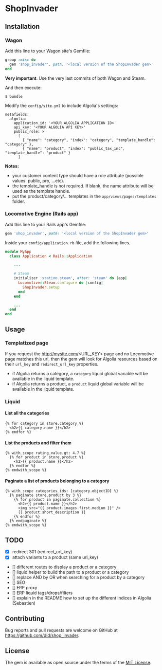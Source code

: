 # ShopInvader

## Installation

### Wagon

Add this line to your Wagon site's Gemfile:

```ruby
group :misc do
  gem 'shop_invader', path: '<local version of the ShopInvader gem>'
end
```

**Very important**. Use the very last commits of both Wagon and Steam.

And then execute:

    $ bundle

Modify the `config/site.yml` to include Algolia's settings:

```
metafields:
  algolia:
    application_id: '<YOUR ALGOLIA APPLICATION ID>'
    api_key: '<YOUR ALGOLIA API KEY>'
    public_role: >
      [
        { "name": "category", "index": "category", "template_handle": "category" },
        { "name": "product", "index": "public_tax_inc", "template_handle": "product" }
      ]

```

**Notes:**

- your customer content type should have a role attribute (possible values: public, pro, ...etc).
- the template_handle is not required. If blank, the name attribute will be used as the template handle.
- put the product/category/... templates in the `app/views/pages/templates` folder.

### Locomotive Engine (Rails app)

Add this line to your Rails app's Gemfile:

```ruby
gem 'shop_invader', path: '<local version of the ShopInvader gem>'
```

Inside your `config/application.rb` file, add the following lines.

```ruby
module MyApp
  class Application < Rails::Application

    ...

    # Steam
    initializer 'station.steam', after: 'steam' do |app|
      Locomotive::Steam.configure do |config|
        ShopInvader.setup
      end
    end

    ...
  end
end
```

## Usage

### Templatized page

If you request the http://mysite.com/<URL_KEY> page and no Locomotive page matches this url, then the gem will look for Algolia resources based on their `url_key` and `redirect_url_key` properties.

- if Algolia returns a category, a `category` liquid global variable will be available in the liquid template.
- if Algolia returns a product, a `product` liquid global variable will be available in the liquid template.

### Liquid

#### List all the categories

```liquid
{% for category in store.category %}
  <h2>{{ category.name }}</h2>
{% endfor %}
```

#### List the products and filter them

```liquid
{% with_scope rating_value.gt: 4.7 %}
  {% for product in store.product %}
    <h2>{{ product.name }}</h2>
  {% endfor %}
{% endwith_scope %}
```

#### Paginate a list of products belonging to a category

```liquid
{% with_scope categories_ids: [category.objectID] %}
  {% paginate store.product by 3 %}
    {% for product in paginate.collection %}
      <h2>{{ product.name }}</h2>
      <img src="{{ product.images.first.medium }}" />
      {{ product.short_description }}
    {% endfor %}
  {% endpaginate %}
{% endwith_scope %}
```

## TODO

- [x] redirect 301 (redirect_url_key)
- [x] attach variants to a product (same url_key)
- [] different routes to display a product or a category
- [] liquid helper to build the path to a product or a category
- [] replace AND by OR when searching for a product by a category
- [] SEO
- [] ERP proxy
- [] ERP liquid tags/drops/filters
- [] explain in the README how to set up the different indices in Algolia (Sebastien)

## Contributing

Bug reports and pull requests are welcome on GitHub at https://github.com/did/shop_invader.


## License

The gem is available as open source under the terms of the [MIT License](http://opensource.org/licenses/MIT).

